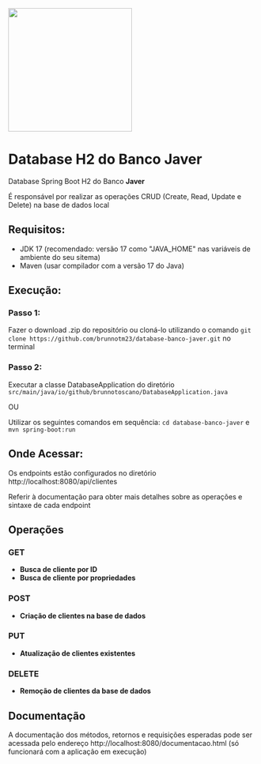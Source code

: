 

<img src="https://github.com/brunnotm23/database-banco-javer/assets/99679969/695b8917-3a06-43dc-931a-d7c0c988904e.png" width="250" height="250">

# Database H2 do Banco Javer
Database Spring Boot H2 do Banco **Javer**

É responsável por realizar as operações CRUD (Create, Read, Update e Delete) na base de dados local

## Requisitos:
- JDK 17 (recomendado: versão 17 como "JAVA_HOME" nas variáveis de ambiente do seu sitema)
- Maven (usar compilador com a versão 17 do Java)

## Execução:
### Passo 1:
Fazer o download .zip do repositório ou cloná-lo utilizando o comando `git clone https://github.com/brunnotm23/database-banco-javer.git` no terminal
### Passo 2:
Executar a classe DatabaseApplication do diretório `src/main/java/io/github/brunnotoscano/DatabaseApplication.java`

OU

Utilizar os seguintes comandos em sequência: `cd database-banco-javer` e `mvn spring-boot:run`

## Onde Acessar:
Os endpoints estão configurados no diretório http://localhost:8080/api/clientes

Referir à documentação para obter mais detalhes sobre as operações e sintaxe de cada endpoint

## Operações
### GET
- **Busca de cliente por ID**
- **Busca de cliente por propriedades**
### POST
- **Criação de clientes na base de dados**
### PUT
- **Atualização de clientes existentes**
### DELETE
- **Remoção de clientes da base de dados**

## Documentação
A documentação dos métodos, retornos e requisições esperadas pode ser acessada pelo endereço http://localhost:8080/documentacao.html (só funcionará com a aplicação em execução)
